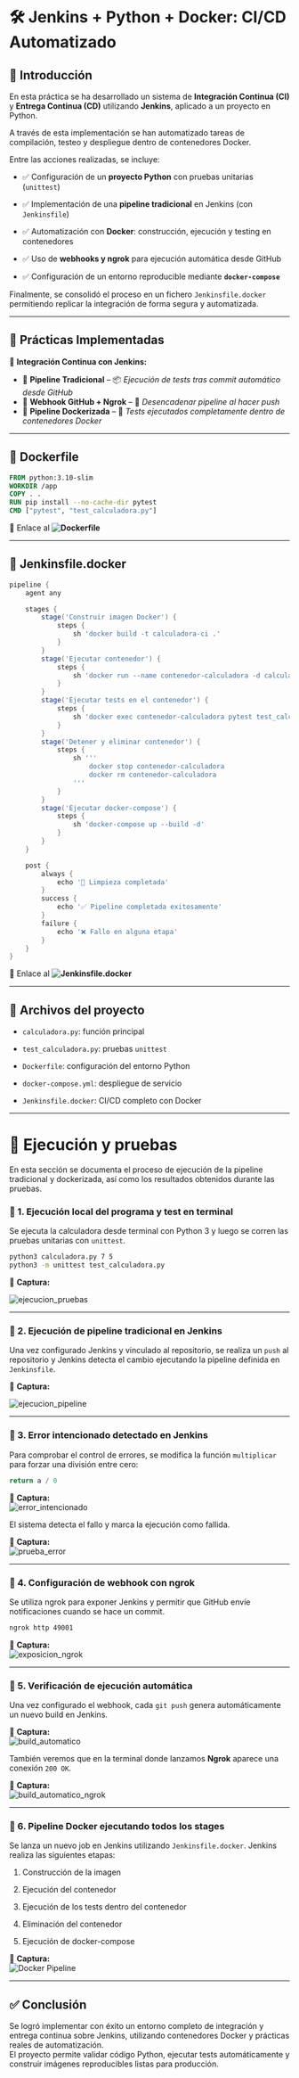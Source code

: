 # 🛠️ Jenkins + Python + Docker: CI/CD Automatizado

## 📖 Introducción

En esta práctica se ha desarrollado un sistema de **Integración Continua (CI)** y **Entrega Continua (CD)** utilizando **Jenkins**, aplicado a un proyecto en Python.  

A través de esta implementación se han automatizado tareas de compilación, testeo y despliegue dentro de contenedores Docker.

Entre las acciones realizadas, se incluye:

- ✅ Configuración de un **proyecto Python** con pruebas unitarias (`unittest`)

- ✅ Implementación de una **pipeline tradicional** en Jenkins (con `Jenkinsfile`)

- ✅ Automatización con **Docker**: construcción, ejecución y testing en contenedores

- ✅ Uso de **webhooks y ngrok** para ejecución automática desde GitHub

- ✅ Configuración de un entorno reproducible mediante **`docker-compose`**

Finalmente, se consolidó el proceso en un fichero `Jenkinsfile.docker` permitiendo replicar la integración de forma segura y automatizada.

---


## 📌 Prácticas Implementadas

📂 **Integración Continua con Jenkins:**
- 🔹 **Pipeline Tradicional** – 📦 *Ejecución de tests tras commit automático desde GitHub*
- 🔹 **Webhook GitHub + Ngrok** – 🔁 *Desencadenar pipeline al hacer push*
- 🔹 **Pipeline Dockerizada** – 🐳 *Tests ejecutados completamente dentro de contenedores Docker*

---

## 🔨 Dockerfile

```dockerfile
FROM python:3.10-slim
WORKDIR /app
COPY . .
RUN pip install --no-cache-dir pytest
CMD ["pytest", "test_calculadora.py"]
```

🧬 Enlace al **![Dockerfile](https://github.com/XaviGimReu/PPS-10836126/blob/main/template-main/RA5/RA5_1/Dockerfile)**

---

## 🧪 Jenkinsfile.docker

```groovy
pipeline {
    agent any

    stages {
        stage('Construir imagen Docker') {
            steps {
                sh 'docker build -t calculadora-ci .'
            }
        }
        stage('Ejecutar contenedor') {
            steps {
                sh 'docker run --name contenedor-calculadora -d calculadora-ci tail -f /dev/null'
            }
        }
        stage('Ejecutar tests en el contenedor') {
            steps {
                sh 'docker exec contenedor-calculadora pytest test_calculadora.py'
            }
        }
        stage('Detener y eliminar contenedor') {
            steps {
                sh '''
                    docker stop contenedor-calculadora
                    docker rm contenedor-calculadora
                '''
            }
        }
        stage('Ejecutar docker-compose') {
            steps {
                sh 'docker-compose up --build -d'
            }
        }
    }

    post {
        always {
            echo '🧹 Limpieza completada'
        }
        success {
            echo '✅ Pipeline completada exitosamente'
        }
        failure {
            echo '❌ Fallo en alguna etapa'
        }
    }
}
```

🧬 Enlace al **![Jenkinsfile.docker](https://github.com/XaviGimReu/PPS-10836126/blob/main/template-main/RA5/RA5_1/Jenkinsfile.docker)**

---

## 📂 Archivos del proyecto

- `calculadora.py`: función principal

- `test_calculadora.py`: pruebas `unittest`

- `Dockerfile`: configuración del entorno Python

- `docker-compose.yml`: despliegue de servicio

- `Jenkinsfile.docker`: CI/CD completo con Docker

---

# 🧪 Ejecución y pruebas

En esta sección se documenta el proceso de ejecución de la pipeline tradicional y dockerizada, así como los resultados obtenidos durante las pruebas.


### 🔹 1. Ejecución local del programa y test en terminal

Se ejecuta la calculadora desde terminal con Python 3 y luego se corren las pruebas unitarias con `unittest`.

```bash
python3 calculadora.py 7 5
python3 -m unittest test_calculadora.py
```

📸 **Captura:**  

![ejecucion_pruebas](https://github.com/XaviGimReu/PPS-10836126/blob/main/template-main/RA5/RA5_1/assets/pruebas_ejecucion.png)



---

### 🔹 2. Ejecución de pipeline tradicional en Jenkins

Una vez configurado Jenkins y vinculado al repositorio, se realiza un `push` al repositorio y Jenkins detecta el cambio ejecutando la pipeline definida en `Jenkinsfile`.

📸 **Captura:**

![ejecucion_pipeline](https://github.com/XaviGimReu/PPS-10836126/blob/main/template-main/RA5/RA5_1/assets/ejecucion_pipeline.png)


---

### 🔹 3. Error intencionado detectado en Jenkins

Para comprobar el control de errores, se modifica la función `multiplicar` para forzar una división entre cero:

```python
return a / 0
```

📸 **Captura:**  
![error_intencionado](https://github.com/XaviGimReu/PPS-10836126/blob/main/template-main/RA5/RA5_1/assets/error_intencionado.png)


El sistema detecta el fallo y marca la ejecución como fallida.

📸 **Captura:**  
![prueba_error](https://github.com/XaviGimReu/PPS-10836126/blob/main/template-main/RA5/RA5_1/assets/prueba_error.png)

---

### 🔹 4. Configuración de webhook con ngrok

Se utiliza ngrok para exponer Jenkins y permitir que GitHub envíe notificaciones cuando se hace un commit.

```bash
ngrok http 49001
```

📸 **Captura:**  
![exposicion_ngrok](https://github.com/XaviGimReu/PPS-10836126/blob/main/template-main/RA5/RA5_1/assets/exposicion_ngrok.png)

---

### 🔹 5. Verificación de ejecución automática

Una vez configurado el webhook, cada `git push` genera automáticamente un nuevo build en Jenkins.

📸 **Captura:**  
![build_automatico](https://github.com/XaviGimReu/PPS-10836126/blob/main/template-main/RA5/RA5_1/assets/build_automatico.png)


También veremos que en la terminal donde lanzamos **Ngrok** aparece una conexión `200 OK`.

📸 **Captura:**  
![build_automatico_ngrok](https://github.com/XaviGimReu/PPS-10836126/blob/main/template-main/RA5/RA5_1/assets/build_automatico_ngrok.png)


---

### 🔹 6. Pipeline Docker ejecutando todos los stages

Se lanza un nuevo job en Jenkins utilizando `Jenkinsfile.docker`. Jenkins realiza las siguientes etapas:

1. Construcción de la imagen

2. Ejecución del contenedor

3. Ejecución de los tests dentro del contenedor

4. Eliminación del contenedor

5. Ejecución de docker-compose


📸 **Captura:**  
![Docker Pipeline](assets/docker_pipeline.png)


---

## ✅ Conclusión

Se logró implementar con éxito un entorno completo de integración y entrega continua sobre Jenkins, utilizando contenedores Docker y prácticas reales de automatización.  
El proyecto permite validar código Python, ejecutar tests automáticamente y construir imágenes reproducibles listas para producción.
